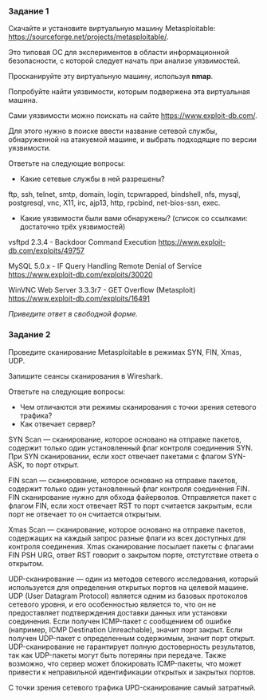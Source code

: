 ### Задание 1

Скачайте и установите виртуальную машину Metasploitable: https://sourceforge.net/projects/metasploitable/.

Это типовая ОС для экспериментов в области информационной безопасности, с которой следует начать при анализе уязвимостей.

Просканируйте эту виртуальную машину, используя **nmap**.

Попробуйте найти уязвимости, которым подвержена эта виртуальная машина.

Сами уязвимости можно поискать на сайте https://www.exploit-db.com/.

Для этого нужно в поиске ввести название сетевой службы, обнаруженной на атакуемой машине, и выбрать подходящие по версии уязвимости.

Ответьте на следующие вопросы:

- Какие сетевые службы в ней разрешены?

ftp, ssh, telnet, smtp, domain, login, tcpwrapped, bindshell, nfs, mysql, postgresql, vnc, X11, irc, ajp13, http, rpcbind, net-bios-ssn, exec. 

- Какие уязвимости были вами обнаружены? (список со ссылками: достаточно трёх уязвимостей)

vsftpd 2.3.4 - Backdoor Command Execution
https://www.exploit-db.com/exploits/49757

MySQL 5.0.x - IF Query Handling Remote Denial of Service
https://www.exploit-db.com/exploits/30020

WinVNC Web Server 3.3.3r7 - GET Overflow (Metasploit)
https://www.exploit-db.com/exploits/16491
  
*Приведите ответ в свободной форме.*  

### Задание 2

Проведите сканирование Metasploitable в режимах SYN, FIN, Xmas, UDP.

Запишите сеансы сканирования в Wireshark.

Ответьте на следующие вопросы:

- Чем отличаются эти режимы сканирования с точки зрения сетевого трафика?
- Как отвечает сервер?

SYN Scan — сканирование, которое основано на отправке пакетов, содержит только один установленный флаг контроля соединения SYN.
При SYN сканировании, если хост отвечает пакетами с флагом SYN-ASK, то порт открыт.

FIN scan — сканирование, которое основано на отправке пакетов, содержит только один установленный флаг контроля соединения FIN.
FIN сканирование нужно для обхода файерволов. Отправляется пакет с флагом FIN, если хост отвечает RST то порт считается закрытым, если порт не отвечает то он считается открытым.

Xmas Scan — сканирование, которое основано на отправке пакетов, содержащих на каждый запрос разные флаги из всех доступных для контроля соединения.
Xmas сканирование посылает пакеты с флагами FIN PSH URG, ответ RST говорит о закрытом порте, отстутствие ответа о открытом.

UDP-сканирование — один из методов сетевого исследования, который используется для определения открытых портов на целевой машине. UDP (User Datagram Protocol) является одним из базовых протоколов сетевого уровня, и его особенностью является то, что он не предоставляет подтверждения доставки данных или установки соединения.  Если получен ICMP-пакет с сообщением об ошибке (например, ICMP Destination Unreachable), значит порт закрыт. Если получен UDP-пакет с определенным содержимым, значит порт открыт. UDP-сканирование не гарантирует полную достоверность результатов, так как UDP-пакеты могут быть потеряны при передаче. Также возможно, что сервер может блокировать ICMP-пакеты, что может привести к неправильной идентификации открытых и закрытых портов.

С точки зрения сетевого трафика UPD-сканирование самый затратный.
